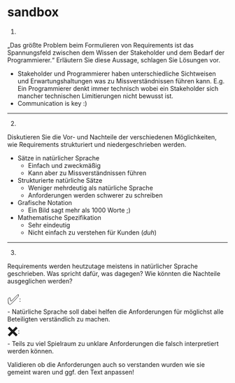 # sandbox

1)

„Das größte Problem beim Formulieren von Requirements ist das Spannungsfeld zwischen dem Wissen der Stakeholder und dem Bedarf der Programmierer.“ Erläutern Sie diese Aussage, schlagen Sie Lösungen vor.

- Stakeholder und Programmierer haben unterschiedliche Sichtweisen und Erwartungshaltungen was zu Missverständnissen führen kann. E.g. Ein Programmierer denkt immer technisch wobei ein Stakeholder sich mancher technischen Limitierungen nicht bewusst ist.
- Communication is key :)

---

2)

Diskutieren Sie die Vor- und Nachteile der verschiedenen Möglichkeiten, wie Requirements strukturiert und niedergeschrieben werden.

- Sätze in natürlicher Sprache
	- Einfach und zweckmäßig 
	- Kann aber zu Missverständnissen führen
- Strukturierte natürliche Sätze
	- Weniger mehrdeutig als natürliche Sprache
	- Anforderungen werden schwerer zu schreiben
- Grafische Notation
	- Ein Bild sagt mehr als 1000 Worte ;)
- Mathematische Spezifikation
	- Sehr eindeutig
	- Nicht einfach zu verstehen für Kunden (*duh*)

---

3)

Requirements werden heutzutage meistens in natürlicher Sprache geschrieben. Was spricht dafür, was dagegen? Wie könnten die Nachteile ausgeglichen werden?

<div style="display: flex; align-items: center;">
  <span style="font-size:xx-large;">✅</span><span>:</span>
</div>
- Natürliche Sprache soll dabei helfen die Anforderungen für möglichst alle Beteiligten verständlich zu machen. 

<div style="display: flex; align-items: center;">
  <span style="font-size:xx-large;">❌</span><span>:</span>
</div>
- Teils zu viel Spielraum zu unklare Anforderungen die falsch interpretiert werden können.

Validieren ob die Anforderungen auch so verstanden wurden wie sie gemeint waren und ggf. den Text anpassen!
